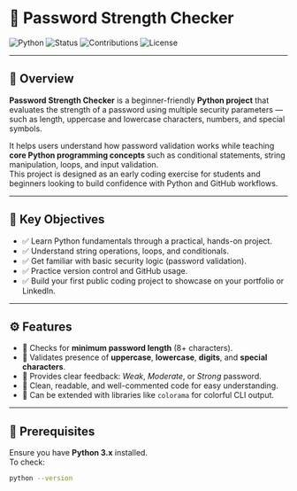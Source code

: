 # 🔐 Password Strength Checker

![Python](https://img.shields.io/badge/Python-3.x-blue?logo=python)
![Status](https://img.shields.io/badge/Status-Active-success)
![Contributions](https://img.shields.io/badge/Contributions-Welcome-brightgreen)
![License](https://img.shields.io/badge/License-MIT-yellow.svg)

---

## 📘 Overview

**Password Strength Checker** is a beginner-friendly **Python project** that evaluates the strength of a password using multiple security parameters — such as length, uppercase and lowercase characters, numbers, and special symbols.  

It helps users understand how password validation works while teaching **core Python programming concepts** such as conditional statements, string manipulation, loops, and input validation.  
This project is designed as an early coding exercise for students and beginners looking to build confidence with Python and GitHub workflows.

---

## 🎯 Key Objectives

- ✅ Learn Python fundamentals through a practical, hands-on project.  
- ✅ Understand string operations, loops, and conditionals.  
- ✅ Get familiar with basic security logic (password validation).  
- ✅ Practice version control and GitHub usage.  
- ✅ Build your first public coding project to showcase on your portfolio or LinkedIn.

---

## ⚙️ Features

- 🔸 Checks for **minimum password length** (8+ characters).  
- 🔸 Validates presence of **uppercase**, **lowercase**, **digits**, and **special characters**.  
- 🔸 Provides clear feedback: *Weak*, *Moderate*, or *Strong* password.  
- 🔸 Clean, readable, and well-commented code for easy understanding.  
- 🔸 Can be extended with libraries like `colorama` for colorful CLI output.

---

## 🧩 Prerequisites

Ensure you have **Python 3.x** installed.  
To check:
```bash
python --version
